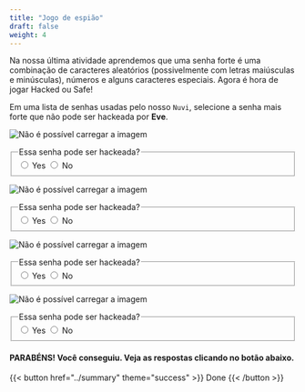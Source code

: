 ```yaml
---
title: "Jogo de espião"
draft: false
weight: 4
---
```


Na nossa última atividade aprendemos que uma senha forte é uma combinação de caracteres aleatórios (possivelmente com letras maiúsculas e minúsculas), números e alguns caracteres especiais. Agora é hora de jogar Hacked ou Safe!

Em uma lista de senhas usadas pelo nosso `Nuvi`, selecione a senha mais forte que não pode ser hackeada por **Eve**.

![Não é possível carregar a imagem](../img/pwd1.png?height=450px&classes=border,shadow)
<fieldset>  
  <legend>Essa senha pode ser hackeada?</legend>
  <input type="radio" id="notify-on1" name="notify1" value="on" >
  <label for="notify-on">Yes</label>
  <input type="radio" id="notify-off1" name="notify1" value="off">
  <label for="notify-off">No</label>
</fieldset>

![Não é possível carregar a imagem](../img/pwd2.png?height=450px&classes=border,shadow)
<fieldset>  
  <legend>Essa senha pode ser hackeada?</legend>
  <input type="radio" id="notify-on2" name="notify2" value="on" >
  <label for="notify-on">Yes</label>
  <input type="radio" id="notify-off2" name="notify2" value="off">
  <label for="notify-off">No</label>
</fieldset>

![Não é possível carregar a imagem](../img/pwd3.png?height=450px&classes=border,shadow)
<fieldset>  
  <legend>Essa senha pode ser hackeada?</legend>
  <input type="radio" id="notify-on3" name="notify3" value="on" >
  <label for="notify-on">Yes</label>
  <input type="radio" id="notify-off3" name="notify3" value="off">
  <label for="notify-off">No</label>
</fieldset> 

![Não é possível carregar a imagem](../img/pwd4.png?height=450px&classes=border,shadow)
<fieldset>  
  <legend>Essa senha pode ser hackeada?</legend>
  <input type="radio" id="notify-on4" name="notify4" value="on" >
  <label for="notify-on">Yes</label>
  <input type="radio" id="notify-off4" name="notify4" value="off">
  <label for="notify-off">No</label>
</fieldset>

#### PARABÉNS! Você conseguiu. Veja as respostas clicando no botão abaixo.

{{< button href="../summary" theme="success" >}} Done {{< /button >}}
